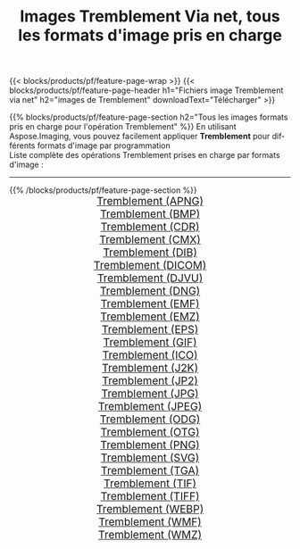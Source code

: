 ﻿---
title: Images Tremblement Via net, tous les formats d'image pris en charge 
weight: 3920
url: /fr/net/dither 
lang: fr
langdirlevel: 2
locales: zh-hans,ja,it,ru,de,es,fr,nl,id,lt,pl,pt,vi,tr,ko,zh-hant,ar,hi,th,sv,cs,uk,he
description: En utilisant Aspose.Imaging, vous pouvez facilement Tremblement images Via net
---

{{< blocks/products/pf/feature-page-wrap >}}
{{< blocks/products/pf/feature-page-header h1="Fichiers image Tremblement via net" h2="images de Tremblement" downloadText="Télécharger" >}}


{{% blocks/products/pf/feature-page-section  h2="Tous les images formats pris en charge pour l'opération Tremblement" %}}
En utilisant Aspose.Imaging, vous pouvez facilement appliquer **Tremblement** pour différents formats d'image par programmation
<br/>
Liste complète des opérations Tremblement prises en charge par formats d'image :
<hr/>
{{% /blocks/products/pf/feature-page-section %}}
<div class="container-fluid productfamilypage bg-gray">
    <div class="convertypes bg-gray agp-content section">
        <div class="container">
		<div class="row other-converters" style="gap: 10px;font-size: 19px;text-align:center;">
		    <div class='col-md-2 other-converter remove-lp remove-rp'><a href="/imaging/fr/net/dither/apng" style="padding:15px;">Tremblement (APNG)</a></div><div class='col-md-2 other-converter remove-lp remove-rp'><a href="/imaging/fr/net/dither/bmp" style="padding:15px;">Tremblement (BMP)</a></div><div class='col-md-2 other-converter remove-lp remove-rp'><a href="/imaging/fr/net/dither/cdr" style="padding:15px;">Tremblement (CDR)</a></div><div class='col-md-2 other-converter remove-lp remove-rp'><a href="/imaging/fr/net/dither/cmx" style="padding:15px;">Tremblement (CMX)</a></div><div class='col-md-2 other-converter remove-lp remove-rp'><a href="/imaging/fr/net/dither/dib" style="padding:15px;">Tremblement (DIB)</a></div><div class='col-md-2 other-converter remove-lp remove-rp'><a href="/imaging/fr/net/dither/dicom" style="padding:15px;">Tremblement (DICOM)</a></div><div class='col-md-2 other-converter remove-lp remove-rp'><a href="/imaging/fr/net/dither/djvu" style="padding:15px;">Tremblement (DJVU)</a></div><div class='col-md-2 other-converter remove-lp remove-rp'><a href="/imaging/fr/net/dither/dng" style="padding:15px;">Tremblement (DNG)</a></div><div class='col-md-2 other-converter remove-lp remove-rp'><a href="/imaging/fr/net/dither/emf" style="padding:15px;">Tremblement (EMF)</a></div><div class='col-md-2 other-converter remove-lp remove-rp'><a href="/imaging/fr/net/dither/emz" style="padding:15px;">Tremblement (EMZ)</a></div><div class='col-md-2 other-converter remove-lp remove-rp'><a href="/imaging/fr/net/dither/eps" style="padding:15px;">Tremblement (EPS)</a></div><div class='col-md-2 other-converter remove-lp remove-rp'><a href="/imaging/fr/net/dither/gif" style="padding:15px;">Tremblement (GIF)</a></div><div class='col-md-2 other-converter remove-lp remove-rp'><a href="/imaging/fr/net/dither/ico" style="padding:15px;">Tremblement (ICO)</a></div><div class='col-md-2 other-converter remove-lp remove-rp'><a href="/imaging/fr/net/dither/j2k" style="padding:15px;">Tremblement (J2K)</a></div><div class='col-md-2 other-converter remove-lp remove-rp'><a href="/imaging/fr/net/dither/jp2" style="padding:15px;">Tremblement (JP2)</a></div><div class='col-md-2 other-converter remove-lp remove-rp'><a href="/imaging/fr/net/dither/jpg" style="padding:15px;">Tremblement (JPG)</a></div><div class='col-md-2 other-converter remove-lp remove-rp'><a href="/imaging/fr/net/dither/jpeg" style="padding:15px;">Tremblement (JPEG)</a></div><div class='col-md-2 other-converter remove-lp remove-rp'><a href="/imaging/fr/net/dither/odg" style="padding:15px;">Tremblement (ODG)</a></div><div class='col-md-2 other-converter remove-lp remove-rp'><a href="/imaging/fr/net/dither/otg" style="padding:15px;">Tremblement (OTG)</a></div><div class='col-md-2 other-converter remove-lp remove-rp'><a href="/imaging/fr/net/dither/png" style="padding:15px;">Tremblement (PNG)</a></div><div class='col-md-2 other-converter remove-lp remove-rp'><a href="/imaging/fr/net/dither/svg" style="padding:15px;">Tremblement (SVG)</a></div><div class='col-md-2 other-converter remove-lp remove-rp'><a href="/imaging/fr/net/dither/tga" style="padding:15px;">Tremblement (TGA)</a></div><div class='col-md-2 other-converter remove-lp remove-rp'><a href="/imaging/fr/net/dither/tif" style="padding:15px;">Tremblement (TIF)</a></div><div class='col-md-2 other-converter remove-lp remove-rp'><a href="/imaging/fr/net/dither/tiff" style="padding:15px;">Tremblement (TIFF)</a></div><div class='col-md-2 other-converter remove-lp remove-rp'><a href="/imaging/fr/net/dither/webp" style="padding:15px;">Tremblement (WEBP)</a></div><div class='col-md-2 other-converter remove-lp remove-rp'><a href="/imaging/fr/net/dither/wmf" style="padding:15px;">Tremblement (WMF)</a></div><div class='col-md-2 other-converter remove-lp remove-rp'><a href="/imaging/fr/net/dither/wmz" style="padding:15px;">Tremblement (WMZ)</a></div>
                </div>
        </div>
    </div>
</div>
<br/>
